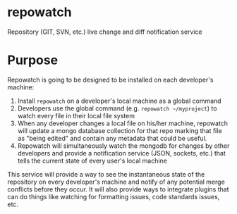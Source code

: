 repowatch
=========

Repository (GIT, SVN, etc.) live change and diff notification service

Purpose
=======

Repowatch is going to be designed to be installed on each developer's machine:

1. Install `repowatch` on a developer's local machine as a global command
2. Developers use the global command (e.g. `repowatch ~/myproject`) to watch every file in their local file system
3. When any developer changes a local file on his/her machine, repowatch will update a mongo database collection for that repo marking that file as "being edited" and contain any metadata that could be useful.
4. Repowatch will simultaneously watch the mongodb for changes by other developers and provide a notification service (JSON, sockets, etc.) that tells the current state of every user's local machine

This service will provide a way to see the instantaneous state of the repository on every developer's machine and notify of any potential merge conflicts before they occur. It will also provide ways to integrate plugins that can do things like watching for formatting issues, code standards issues, etc.
